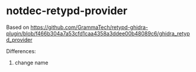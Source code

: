 # notdec-retypd-provider

Based on https://github.com/GrammaTech/retypd-ghidra-plugin/blob/f466b304a7a53cfd1caa4358a3ddee00b48089c6/ghidra_retypd_provider

Differences:
1. change name

